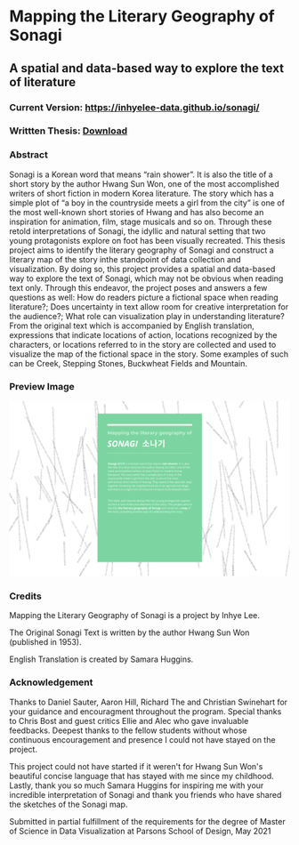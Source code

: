 # Mapping the Literary Geography of Sonagi
## A spatial and data-based way to explore the text of literature

### Current Version: https://inhyelee-data.github.io/sonagi/
### Writtten Thesis: [Download](https://github.com/InhyeLee-Data/thesis-2021/raw/8be538e5d8a7d6a9f2b611bb11e0590de0a50110/InhyeLee_MSDV_2021_Thesis_MappingTheLiteraryGeographyOfSonagi.pdf)

### Abstract
Sonagi is a Korean word that means “rain shower”. It is also the title of a short story by the author Hwang Sun Won, one of the most accomplished writers of short fiction in modern Korea literature. The story which has a simple plot of “a boy in the countryside meets a girl from the city” is one of the most well-known short stories of Hwang and has also become an inspiration for animation, film, stage musicals and so on. Through these retold interpretations of Sonagi, the idyllic and natural setting that two young protagonists explore on foot has been visually recreated. This thesis project aims to identify the literary geography of Sonagi and construct a literary map of the story inthe standpoint of data collection and visualization. By doing so, this project provides a spatial and data-based way to explore the text of Sonagi, which may not be obvious when reading text only. Through this endeavor, the project poses and answers a few questions as well: How do readers picture a fictional space when reading literature?; Does uncertainty in text allow room for creative interpretation for the audience?; What role can visualization play in understanding literature? From the original text which is accompanied by English translation, expressions that indicate locations of action, locations recognized by the characters, or locations referred to in the story are collected and used to visualize the map of the fictional space in the story. Some examples of such can be Creek, Stepping Stones, Buckwheat Fields and Mountain. 

### Preview Image
<img src="https://github.com/InhyeLee-Data/thesis-2021/blob/main/preview.png" width=650px>

### Credits
Mapping the Literary Geography of Sonagi is a project by Inhye Lee.

The Original Sonagi Text is written by the author Hwang Sun Won (published in 1953).

English Translation is created by Samara Huggins.

### Acknowledgement
Thanks to Daniel Sauter, Aaron Hill, Richard The and Christian Swinehart for your guidance and encouragment throughout the program.
Special thanks to Chris Bost and guest critics Ellie and Alec who gave invaluable feedbacks.
Deepest thanks to the fellow students without whose continuous encouragement and presence I could not have stayed on the project.

This project could not have started if it weren't for Hwang Sun Won's beautiful concise language that has stayed with me since my childhood. 
Lastly, thank you so much Samara Huggins for inspiring me with your incredible interpretation of Sonagi and thank you friends who have shared the sketches of the Sonagi map. 

Submitted in partial fulfillment of the requirements for the degree of Master of Science in Data Visualization at Parsons School of Design,  May 2021
